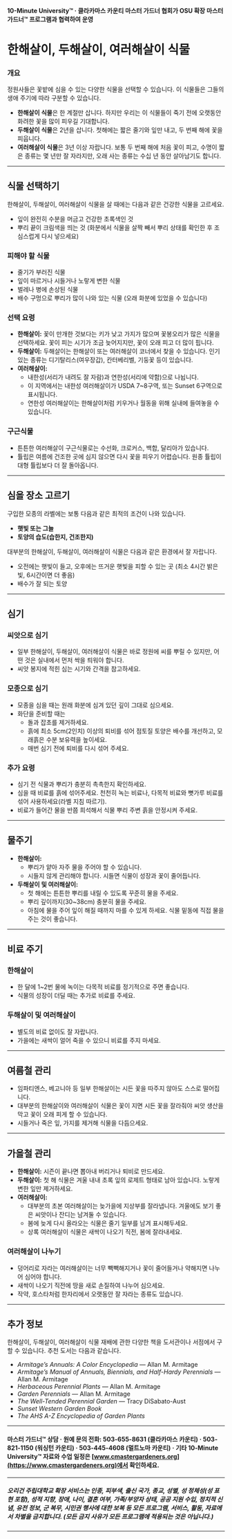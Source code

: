 #### 10-Minute University™ · 클라카마스 카운티 마스터 가드너 협회가 OSU 확장 마스터 가드너™ 프로그램과 협력하여 운영

# 한해살이, 두해살이, 여러해살이 식물

### 개요

정원사들은 꽃밭에 심을 수 있는 다양한 식물을 선택할 수 있습니다. 이 식물들은 그들의 생애 주기에 따라 구분할 수 있습니다.

- **한해살이 식물**은 한 계절만 삽니다. 하지만 우리는 이 식물들이 죽기 전에 오랫동안 화려한 꽃을 많이 피우길 기대합니다.
- **두해살이 식물**은 2년을 삽니다. 첫해에는 짧은 줄기와 잎만 내고, 두 번째 해에 꽃을 피웁니다.
- **여러해살이 식물**은 3년 이상 자랍니다. 보통 두 번째 해에 처음 꽃이 피고, 수명이 짧은 종류는 몇 년만 잘 자라지만, 오래 사는 종류는 수십 년 동안 살아남기도 합니다.

---

## 식물 선택하기

한해살이, 두해살이, 여러해살이 식물을 살 때에는 다음과 같은 건강한 식물을 고르세요.

- 잎이 완전히 수분을 머금고 건강한 초록색인 것
- 뿌리 끝이 크림색을 띄는 것 (화분에서 식물을 살짝 빼서 뿌리 상태를 확인한 후 조심스럽게 다시 넣으세요)

### 피해야 할 식물

- 줄기가 부러진 식물
- 잎이 마르거나 시들거나 노랗게 변한 식물
- 벌레나 병에 손상된 식물
- 배수 구멍으로 뿌리가 많이 나와 있는 식물 (오래 화분에 있었을 수 있습니다)

### 선택 요령

- **한해살이:** 꽃이 만개한 것보다는 키가 낮고 가지가 많으며 꽃봉오리가 많은 식물을 선택하세요. 꽃이 피는 시기가 조금 늦어지지만, 꽃이 오래 피고 더 많이 핍니다.
- **두해살이:** 두해살이는 한해살이 또는 여러해살이 코너에서 찾을 수 있습니다. 인기 있는 종류는 디기탈리스(여우장갑), 칸터베리벨, 기둥꽃 등이 있습니다.
- **여러해살이:**
  - 내한성(서리가 내려도 잘 자람)과 연한성(서리에 약함)으로 나뉩니다.
  - 이 지역에서는 내한성 여러해살이가 USDA 7~8구역, 또는 Sunset 6구역으로 표시됩니다.
  - 연한성 여러해살이는 한해살이처럼 키우거나 월동을 위해 실내에 들여놓을 수 있습니다.

### 구근식물

- 튼튼한 여러해살이 구근식물로는 수선화, 크로커스, 백합, 달리아가 있습니다.
- 튤립은 여름에 건조한 곳에 심지 않으면 다시 꽃을 피우기 어렵습니다. 원종 튤립이 대형 튤립보다 더 잘 돌아옵니다.

---

## 심을 장소 고르기

구입한 모종의 라벨에는 보통 다음과 같은 최적의 조건이 나와 있습니다.

- **햇빛 또는 그늘**
- **토양의 습도(습한지, 건조한지)**

대부분의 한해살이, 두해살이, 여러해살이 식물은 다음과 같은 환경에서 잘 자랍니다.

- 오전에는 햇빛이 들고, 오후에는 뜨거운 햇빛을 피할 수 있는 곳 (최소 4시간 밝은 빛, 6시간이면 더 좋음)
- 배수가 잘 되는 토양

---

## 심기

### 씨앗으로 심기

- 일부 한해살이, 두해살이, 여러해살이 식물은 바로 정원에 씨를 뿌릴 수 있지만, 어떤 것은 실내에서 먼저 싹을 틔워야 합니다.
- 씨앗 봉지에 적힌 심는 시기와 간격을 참고하세요.

### 모종으로 심기

- 모종을 심을 때는 원래 화분에 심겨 있던 깊이 그대로 심으세요.
- 화단을 준비할 때는
  - 돌과 잡초를 제거하세요.
  - 흙에 최소 5cm(2인치) 이상의 퇴비를 섞어 점토질 토양은 배수를 개선하고, 모래흙은 수분 보유력을 높이세요.
  - 매번 심기 전에 퇴비를 다시 섞어 주세요.

### 추가 요령

- 심기 전 식물과 뿌리가 충분히 촉촉한지 확인하세요.
- 심을 때 비료를 흙에 섞어주세요. 천천히 녹는 비료나, 다목적 비료와 뼛가루 비료를 섞어 사용하세요(라벨 지침 따르기).
- 비료가 들어간 물을 반쯤 희석해서 식물 뿌리 주변 흙을 안정시켜 주세요.

---

## 물주기

- **한해살이:**
  - 뿌리가 얕아 자주 물을 주어야 할 수 있습니다.
  - 시들지 않게 관리해야 합니다. 시들면 식물이 성장과 꽃이 줄어듭니다.
- **두해살이 및 여러해살이:**
  - 첫 해에는 튼튼한 뿌리를 내릴 수 있도록 꾸준히 물을 주세요.
  - 뿌리 깊이까지(30~38cm) 충분히 물을 주세요.
  - 아침에 물을 주어 잎이 해질 때까지 마를 수 있게 하세요. 식물 밑동에 직접 물을 주는 것이 좋습니다.

---

## 비료 주기

### 한해살이

- 한 달에 1~2번 물에 녹이는 다목적 비료를 정기적으로 주면 좋습니다.
- 식물의 성장이 더딜 때는 추가로 비료를 주세요.

### 두해살이 및 여러해살이

- 별도의 비료 없이도 잘 자랍니다.
- 가을에는 새싹이 얼어 죽을 수 있으니 비료를 주지 마세요.

---

## 여름철 관리

- 임파티엔스, 베고니아 등 일부 한해살이는 시든 꽃을 따주지 않아도 스스로 떨어집니다.
- 대부분의 한해살이와 여러해살이 식물은 꽃이 지면 시든 꽃을 잘라줘야 씨앗 생산을 막고 꽃이 오래 피게 할 수 있습니다.
- 시들거나 죽은 잎, 가지를 제거해 식물을 다듬으세요.

---

## 가을철 관리

- **한해살이:** 시즌이 끝나면 뽑아내 버리거나 퇴비로 만드세요.
- **두해살이:** 첫 해 식물은 겨울 내내 초록 잎의 로제트 형태로 남아 있습니다. 노랗게 변한 잎만 제거하세요.
- **여러해살이:**
  - 대부분의 초본 여러해살이는 늦가을에 지상부를 잘라냅니다. 겨울에도 보기 좋은 씨앗이나 잔디는 남겨둘 수 있습니다.
  - 봄에 늦게 다시 올라오는 식물은 줄기 일부를 남겨 표시해두세요.
  - 상록 여러해살이 식물은 새싹이 나오기 직전, 봄에 잘라내세요.

### 여러해살이 나누기

- 덩어리로 자라는 여러해살이는 너무 빽빽해지거나 꽃이 줄어들거나 약해지면 나누어 심어야 합니다.
- 새싹이 나오기 직전에 땅을 새로 손질하여 나누어 심으세요.
- 작약, 호스타처럼 한자리에서 오랫동안 잘 자라는 종류도 있습니다.

---

## 추가 정보

한해살이, 두해살이, 여러해살이 식물 재배에 관한 다양한 책을 도서관이나 서점에서 구할 수 있습니다. 추천 도서는 다음과 같습니다.

- *Armitage’s Annuals: A Color Encyclopedia* — Allan M. Armitage
- *Armitage’s Manual of Annuals, Biennials, and Half-Hardy Perennials* — Allan M. Armitage
- *Herbaceous Perennial Plants* — Allan M. Armitage
- *Garden Perennials* — Allan M. Armitage
- *The Well-Tended Perennial Garden* — Tracy DiSabato-Aust
- *Sunset Western Garden Book*
- *The AHS A-Z Encyclopedia of Garden Plants*

---

#### 마스터 가드너™ 상담 · 원예 문의 전화: 503-655-8631 (클라카마스 카운티) · 503-821-1150 (워싱턴 카운티) · 503-445-4608 (멀트노마 카운티) · 기타 10-Minute University™ 자료와 수업 일정은 [www.cmastergardeners.org](https://www.cmastergardeners.org)에서 확인하세요.

---

##### 오리건 주립대학교 확장 서비스는 인종, 피부색, 출신 국가, 종교, 성별, 성 정체성(성 표현 포함), 성적 지향, 장애, 나이, 결혼 여부, 가족/부양자 상태, 공공 지원 수입, 정치적 신념, 유전 정보, 군 복무, 시민권 행사에 대한 보복 등 모든 프로그램, 서비스, 활동, 자료에서 차별을 금지합니다. (모든 금지 사유가 모든 프로그램에 적용되는 것은 아닙니다.)
---